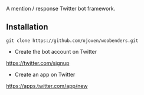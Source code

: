 A mention / response Twitter bot framework.

Installation
------------------

    git clone https://github.com/ojoven/woobenders.git


* Create the bot account on Twitter

https://twitter.com/signup

* Create an app on Twitter

https://apps.twitter.com/app/new

